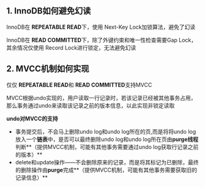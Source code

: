 ## 1. InnoDB如何避免幻读

InnoDB在 **REPEATABLE READ**下，使用 Next-Key Lock加锁算法，避免了幻读

InnoDB在 **READ COMMITTED**下，除了外键约束和唯一性检查需要Gap Lock，其余情况仅使用 Record Lock进行锁定，无法避免幻读



## 2. MVCC机制如何实现

仅仅 **REPEATABLE READ**和 **READ COMMITTED**支持MVCC

MVCC根据undo实现的，用户读取一行记录时，若该记录已经被其他事务占用，那么事务通过undo来读取该记录之前的版本信息，以此实现非锁定读取

**undo对MVCC的支持**

* 事务提交后，不会马上删除undo log和undo log所在的页,而是将将undo log放入一个**链表**中，是否可以最终删除undo log和undo log所在页由**purge线程**判断**（提供MVCC机制，可能有其他事务需要通过undo log获取行记录之前的版本）**
* delete和update操作——不会删除原来的记录，而是将其标记为已删除，最终的删除操作由**purge**完成**（提供MVCC机制，可能有其他事务需要获取旧的记录信息）**
